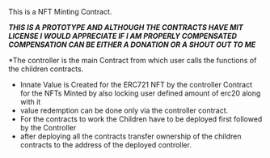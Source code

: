 This is a NFT Minting Contract.

***THIS IS A PROTOTYPE AND ALTHOUGH THE CONTRACTS HAVE MIT LICENSE I WOULD APPRECIATE IF I AM PROPERLY COMPENSATED***
***COMPENSATION CAN BE EITHER A DONATION OR A SHOUT OUT TO ME***

*The controller is the main Contract from which user calls the functions of the children contracts.
* Innate Value is Created for the ERC721 NFT by the controller Contract for the NFTs Minted by also locking user defined amount of erc20 along with it
* value redemption can be done only via the controller contract.
* For the contracts to work the Children have to be deployed first followed by the Controller
* after deploying all the contracts transfer ownership of the children contracts to the address of the deployed controller.


